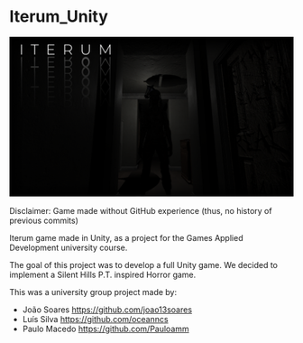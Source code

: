 # Iterum_Unity

<img src = "https://github.com/joao13soares/Iterum/blob/main/Iterum.png" width = "850">

Disclaimer: Game made without GitHub experience (thus, no history of previous commits)

Iterum game made in Unity, as a project for the Games Applied Development university course.

The goal of this project was to develop a full Unity game.
We decided to implement a Silent Hills P.T. inspired Horror game.

This was a university group project made by:
- João Soares https://github.com/joao13soares
- Luís Silva https://github.com/oceanncs
- Paulo Macedo https://github.com/Pauloamm
